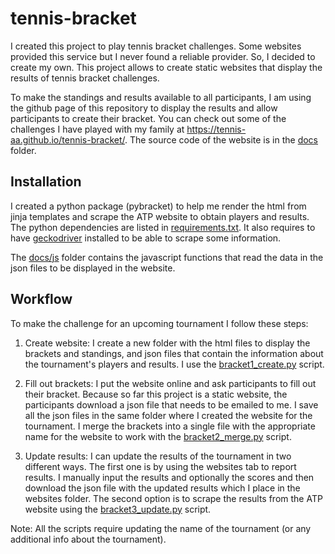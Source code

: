 # tennis-bracket

I created this project to play tennis bracket challenges. Some websites provided this service but I never found a reliable provider. So, I decided to create my own. This project allows to create static websites that display the results of tennis bracket challenges.

To make the standings and results available to all participants, I am using the github page of this repository to display the results and allow participants to create their bracket. You can check out some of the challenges I have played with my family at <https://tennis-aa.github.io/tennis-bracket/>. The source code of the website is in the [docs](./docs) folder.

## Installation
I created a python package (pybracket) to help me render the html from jinja templates and scrape the ATP website to obtain players and results. The python dependencies are listed in [requirements.txt](./requirements.txt). It also requires to have [geckodriver](https://github.com/mozilla/geckodriver/releases) installed to be able to scrape some information.

The [docs/js](docs/js) folder contains the javascript functions that read the data in the json files to be displayed in the website.

## Workflow

To make the challenge for an upcoming tournament I follow these steps:

1. Create website: I create a new folder with the html files to display the brackets and standings, and json files that contain the information about the tournament's players and results. I use the [bracket1_create.py](./bracket1_create.py) script.

2. Fill out brackets: I put the website online and ask participants to fill out their bracket. Because so far this project is a static website, the participants download a json file that needs to be emailed to me. I save all the json files in the same folder where I created the website for the tournament. I merge the brackets into a single file with the appropriate name for the website to work with the [bracket2_merge.py](./bracket2_merge.py) script.

3. Update results: I can update the results of the tournament in two different ways. The first one is by using the websites tab to report results. I manually input the results and optionally the scores and then download the json file with the updated results which I place in the websites folder. The second option is to scrape the results from the ATP website using the [bracket3_update.py](./bracket3_update.py) script.

Note: All the scripts require updating the name of the tournament (or any additional info about the tournament).